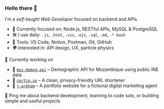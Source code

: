 ### Hello there 👋  
I'm a *self-taught Web Developer* focused on backend and APIs

* 🧠 Currently focused on: Node.js, RESTful APIs, MySQL & PostgreSQL  
* 🛠️ I use daily: `.js`, `.html`, `.css`, `.ejs`, `.sql`, `.md`, `.* bash`  
* 🔧 Tools: VS Code, Notion, Postman, Git, GitHub  
* 🌍 Interested in: API design, UX, particle physics  

📌 Currently working on

* 📁 [`moz-demog-api`](https://github.com/gasparc-101/moz-demog-api) – Demographic API for Mozambique using public INE data  
* 📁 [`cortio.so`](https://github.com/gasparc-101/cortio.so) – A clean, privacy-friendly URL shortener  
* 📁 [`j-arkham`](https://github.com/gasparc-101/j-arkham) – A portfolio website for a fictional digital marketing agent

💬 Ping me about backend development, learning to code solo, or building simple and useful projects
